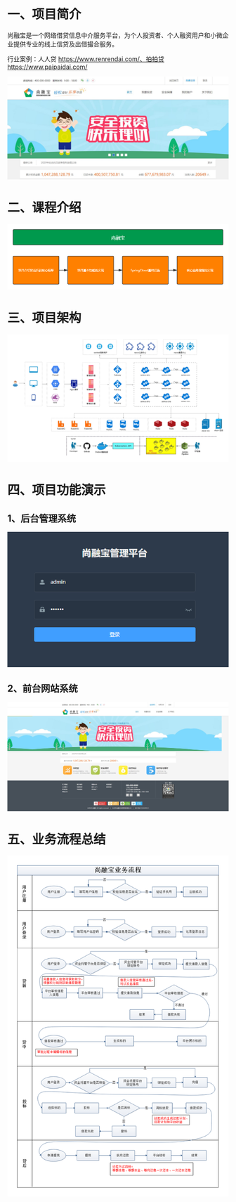 # **一、项目简介**

尚融宝是一个网络借贷信息中介服务平台，为个人投资者、个人融资用户和小微企业提供专业的线上信贷及出借撮合服务。

行业案例：人人贷 https://www.renrendai.com/、拍拍贷 https://www.paipaidai.com/

![img](../../images/49d0aa1c-8967-4ee9-b9ba-d8c7683c4ae0.jpg)

# **二、课程介绍**

![img](../../images/0072f6163f71a8594fdcb3229a316a60.png)           

# 三、项目架构

![img](../../images/0d2630acf4428d33859d89e8f78be575.png)

# 四、项目功能演示

## 1、后台管理系统

![img](../../images/0f84ecba-944c-4030-85f1-2c15d6021579.png)

## 2、前台网站系统

![img](../../images/dd457f94-d902-4428-8c34-fff376e9ec19.jpg)

# 五、业务流程总结

![img](../../images/27528777bac0634fd778ca60094057b4.png)